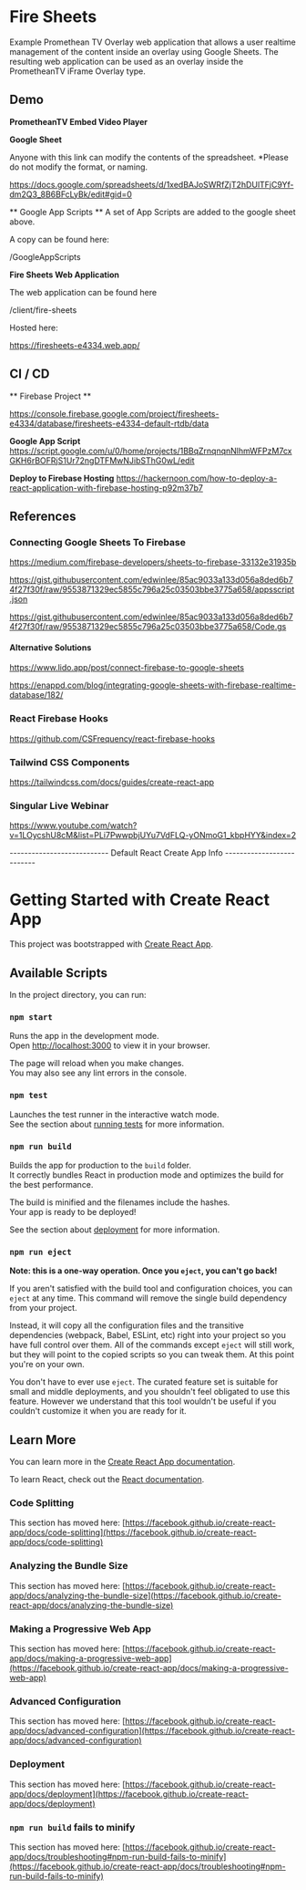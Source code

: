 
# Fire Sheets
Example Promethean TV Overlay web application that allows a user realtime management of the content inside an overlay using Google Sheets.  The resulting web application can be used as an overlay inside the PrometheanTV iFrame Overlay type.

## Demo

**PrometheanTV Embed Video Player**

**Google Sheet**

Anyone with this link can modify the contents of the spreadsheet.  *Please do not modify the format, or naming.

https://docs.google.com/spreadsheets/d/1xedBAJoSWRfZjT2hDUlTFjC9Yf-dm2Q3_8B6BFcLyBk/edit#gid=0

** Google App Scripts **
A set of App Scripts are added to the google sheet above.

A copy can be found here:

/GoogleAppScripts

**Fire Sheets Web Application**

The web application can be found here

/client/fire-sheets

Hosted here:

https://firesheets-e4334.web.app/

## CI / CD
** Firebase Project **

https://console.firebase.google.com/project/firesheets-e4334/database/firesheets-e4334-default-rtdb/data

**Google App Script**
https://script.google.com/u/0/home/projects/1BBqZrnqnqnNlhmWFPzM7cxGKH6rBOFRjS1Ur72ngDTFMwNJibSThG0wL/edit

**Deploy to Firebase Hosting**
https://hackernoon.com/how-to-deploy-a-react-application-with-firebase-hosting-p92m37b7

## References

### Connecting Google Sheets To Firebase

https://medium.com/firebase-developers/sheets-to-firebase-33132e31935b

https://gist.githubusercontent.com/edwinlee/85ac9033a133d056a8ded6b74f27f30f/raw/9553871329ec5855c796a25c03503bbe3775a658/appsscript.json

https://gist.githubusercontent.com/edwinlee/85ac9033a133d056a8ded6b74f27f30f/raw/9553871329ec5855c796a25c03503bbe3775a658/Code.gs

#### Alternative Solutions

https://www.lido.app/post/connect-firebase-to-google-sheets

https://enappd.com/blog/integrating-google-sheets-with-firebase-realtime-database/182/

### React Firebase Hooks

https://github.com/CSFrequency/react-firebase-hooks

### Tailwind CSS Components
https://tailwindcss.com/docs/guides/create-react-app

### Singular Live Webinar
https://www.youtube.com/watch?v=1LOycshU8cM&list=PLi7PwwpbjUYu7VdFLQ-yONmoG1_kbpHYY&index=2



--------------------------- Default React Create App Info --------------------------
# Getting Started with Create React App

This project was bootstrapped with [Create React App](https://github.com/facebook/create-react-app).

## Available Scripts

In the project directory, you can run:

### `npm start`

Runs the app in the development mode.\
Open [http://localhost:3000](http://localhost:3000) to view it in your browser.

The page will reload when you make changes.\
You may also see any lint errors in the console.

### `npm test`

Launches the test runner in the interactive watch mode.\
See the section about [running tests](https://facebook.github.io/create-react-app/docs/running-tests) for more information.

### `npm run build`

Builds the app for production to the `build` folder.\
It correctly bundles React in production mode and optimizes the build for the best performance.

The build is minified and the filenames include the hashes.\
Your app is ready to be deployed!

See the section about [deployment](https://facebook.github.io/create-react-app/docs/deployment) for more information.

### `npm run eject`

**Note: this is a one-way operation. Once you `eject`, you can't go back!**

If you aren't satisfied with the build tool and configuration choices, you can `eject` at any time. This command will remove the single build dependency from your project.

Instead, it will copy all the configuration files and the transitive dependencies (webpack, Babel, ESLint, etc) right into your project so you have full control over them. All of the commands except `eject` will still work, but they will point to the copied scripts so you can tweak them. At this point you're on your own.

You don't have to ever use `eject`. The curated feature set is suitable for small and middle deployments, and you shouldn't feel obligated to use this feature. However we understand that this tool wouldn't be useful if you couldn't customize it when you are ready for it.

## Learn More

You can learn more in the [Create React App documentation](https://facebook.github.io/create-react-app/docs/getting-started).

To learn React, check out the [React documentation](https://reactjs.org/).

### Code Splitting

This section has moved here: [https://facebook.github.io/create-react-app/docs/code-splitting](https://facebook.github.io/create-react-app/docs/code-splitting)

### Analyzing the Bundle Size

This section has moved here: [https://facebook.github.io/create-react-app/docs/analyzing-the-bundle-size](https://facebook.github.io/create-react-app/docs/analyzing-the-bundle-size)

### Making a Progressive Web App

This section has moved here: [https://facebook.github.io/create-react-app/docs/making-a-progressive-web-app](https://facebook.github.io/create-react-app/docs/making-a-progressive-web-app)

### Advanced Configuration

This section has moved here: [https://facebook.github.io/create-react-app/docs/advanced-configuration](https://facebook.github.io/create-react-app/docs/advanced-configuration)

### Deployment

This section has moved here: [https://facebook.github.io/create-react-app/docs/deployment](https://facebook.github.io/create-react-app/docs/deployment)

### `npm run build` fails to minify

This section has moved here: [https://facebook.github.io/create-react-app/docs/troubleshooting#npm-run-build-fails-to-minify](https://facebook.github.io/create-react-app/docs/troubleshooting#npm-run-build-fails-to-minify)
